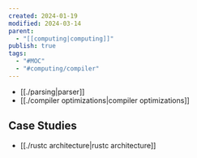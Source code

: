 ```yaml
---
created: 2024-01-19
modified: 2024-03-14
parent:
  - "[[computing|computing]]"
publish: true
tags:
  - "#MOC"
  - "#computing/compiler"
---
```

- [[./parsing|parser]]
- [[./compiler optimizations|compiler optimizations]]

## Case Studies
- [[./rustc architecture|rustc architecture]]